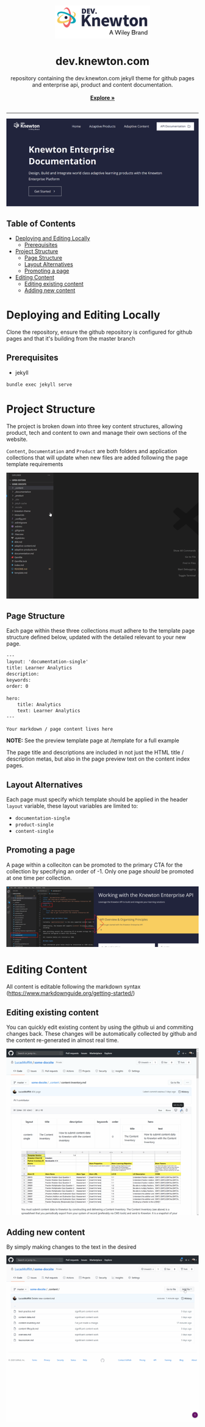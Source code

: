 <!-- PROJECT LOGO -->
<br />
<p align="center">
  <a href="/">
    <img src="./knewton-theme/assets/images/layout/logo-kw.svg" alt="Logo" width="250">
  </a>

  <h1 style="border-bottom:none" align="center">dev.knewton.com</h3>

  <p align="center">
    repository containing the dev.knewton.com jekyll theme for github pages and enterprise api, product and content documentation.
    <br />
    <br />
    <a href="https://dev.knewton.com"><strong>Explore »</strong></a>
    <br />
    <br />
  </p>
</p>

---

![dev.knewton.com](./resources/readme/project-screenshot.png)

## Table of Contents

- [Deploying and Editing Locally](#deploying-and-editing-locally)
  - [Prerequisites](#prerequisites)
- [Project Structure](#project-structure)
  - [Page Structure](#page-structure)
  - [Layout Alternatives](#layout-alternatives)
  - [Promoting a page](#promoting-a-page)
- [Editing Content](#editing-content)
  - [Editing existing content](#editing-existing-content)
  - [Adding new content](#adding-new-content)


# Deploying and Editing Locally

Clone the repository, ensure the github repository is configured for github pages and that it's building from the master branch

## Prerequisites

* jekyll

```sh
bundle exec jekyll serve
```

# Project Structure
The project is broken down into three key content structures, allowing product, tech and content to own and manage their own sections of the website.

`Content`, `Documentation` and `Product` are both folders and application collections that will update when new files are added following the page template requirements

![dev.knewton content structure](./resources/readme/content-structure.gif)

## Page Structure
Each page within these three collections must adhere to the template page structure defined below, updated with the detailed relevant to your new page.

```
---
layout: 'documentation-single'
title: Learner Analytics
description: 
keywords: 
order: 0

hero:
    title: Analytics
    text: Learner Analytics
---

Your markdown / page content lives here
```

**NOTE:** See the preview template page at /template for a full example

The page title and descriptions are included in not just the HTML title / description metas, but also in the page preview text on the content index pages. 

## Layout Alternatives
Each page must specify which template should be applied in the header `layout` variable, these layout variables are limited to:

* `documentation-single`
* `product-single`
* `content-single`

## Promoting a page
A page within a colleciton can be promoted to the primary CTA for the collection by specifying an order of -1. Only one page *should* be promoted at one time per collection.

![Promoting a Page](./resources/readme/content-promotion.png)

# Editing Content
All content is editable following the markdown syntax (https://www.markdownguide.org/getting-started/)

## Editing existing content
You can quickly edit existing content by using the github ui and commiting changes back. These changes will be automatically collected by github and the content re-generated in almost real time.

![Edit Existing Content](./resources/readme/editing-content-github.gif)


## Adding new content

By simply making changes to the text in the desired 

![New Content](./resources/readme/new-content-github.gif)
